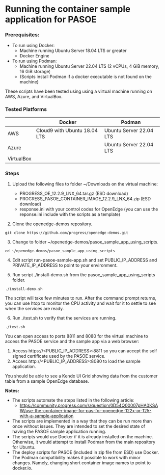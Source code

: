 # Running the container sample application for PASOE
	
### Prerequisites:
* To run using Docker:
    * Machine running Ubuntu Server 18.04 LTS or greater
    * Docker Engine
* To run using Podman:
    * Machine running Ubuntu Server 22.04 LTS (2 vCPUs, 4 GiB memory, 16 GiB storage)
    * (Scripts install Podman if a docker executable is not found on the machine)

These scripts have been tested using using a virtual machine running on AWS, Azure, and VirtualBox.

### Tested Platforms
|              | Docker           | Podman |
| ------------ | ---------------- | ------------ |
| AWS          | Cloud9 with Ubuntu 18.04 LTS | Ubuntu Server 22.04 LTS |
| Azure        |  | Ubuntu Server 22.04 LTS |
| VirtualBox   |   |     |


### Steps
1. Upload the following files to folder ~/Downloads on the virtual machine:
    * PROGRESS_OE_12.2.9_LNX_64.tar.gz (ESD download)
    * PROGRESS_PASOE_CONTAINER_IMAGE_12.2.9_LNX_64.zip (ESD download)
    * response.ini with your control codes for OpenEdge (you can use the reponse.ini include with the scripts as a template)

2. Clone the openedge-demos repository.
~~~
git clone https://github.com/progress/openedge-demos.git
~~~

3. Change to folder ~/openedge-demos/pasoe_sample_app_using_scripts.
~~~
cd ~/openedge-demos/pasoe_sample_app_using_scripts
~~~

4. Edit script run-pasoe-sample-app.sh and set PUBLIC_IP_ADDRESS and PRIVATE_IP_ADDRESS to point to your environment.

5. Run script ./install-demo.sh from the pasoe_sample_app_using_scripts folder.
~~~
./install-demo.sh
~~~

The script will take few minutes to run.
After the command prompt returns, you can use htop to monitor the CPU activity and wait for it to settle to see when the services are ready.

6. Run ./test.sh to verify that the services are running.
~~~
./test.sh
~~~

You can open access to ports 8811 and 8080 for the virtual machine to access the PASOE service and the sample app via a web browser:
1. Access https://<PUBLIC_IP_ADDRESS>:8811 so you can accept the self signed certificate used by the PASOE service.
2. Access http://<PUBLIC_IP_ADDRESS>:8080 to load the sample application.

You should be able to see a Kendo UI Grid showing data from the customer table from a sample OpenEdge database.

**Notes:**
* The scripts automate the steps listed in the following article:
    * https://community.progress.com/s/question/0D54Q00007pHA0KSAW/use-the-container-image-for-pas-for-openedge-122x-or-125-with-a-sample-application
* The scripts are implemented in a way that they can be run more than once without issues. They are intended to set the desired state of having the PASOE sample application running.
* The scripts would use Docker if it is already installed on the machine. Otherwise, it would attempt to install Podman from the main repository for Ubuntu.
* The deploy scripts for PASOE (included in zip file from ESD) use Docker. The Podman compatibility makes it possible to work with minor changes. Namely, changing short container image names to point to docker.io.
